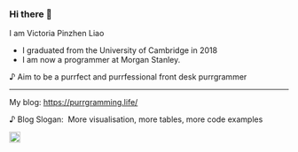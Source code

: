 ### Hi there 👋

 
I am Victoria Pinzhen Liao

- I graduated from the University of Cambridge in 2018
- I am now a programmer at Morgan Stanley. 

♪ Aim to be a purrfect and purrfessional front desk purrgrammer

--------------

My blog: https://purrgramming.life/

♪ Blog Slogan:  More visualisation, more tables, more code examples 

 
<img src="https://cdn-icons-png.flaticon.com/512/2890/2890315.png" width="20"   />
